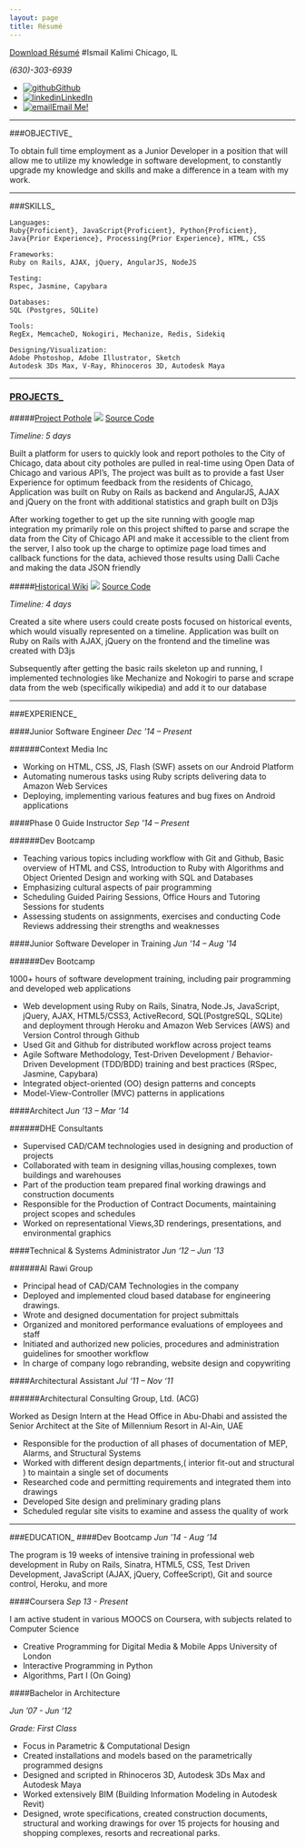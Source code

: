 ```yaml
---
layout: page
title: Résumé
---
```

<a href="/public/ismail_kalimi_resume.pdf" id="resume-download"><h7>Download Résumé</h7></a>
#Ismail Kalimi
Chicago, IL

*(630)-303-6939*


<ul id="resume-list">
<li><a href="http://github.com/ismk"><img src="../imgs/github copy.png" alt="github" align="Bottom">Github</a></li>
<li><a href="http://linkedin.com/in/ismailkalimi"><img src="../imgs/linkedin copy.png" alt="linkedin">LinkedIn</a></li>
<li><a href="mailto:ismail@kalimi.net"><img src="../imgs/email copy.png" alt="email">Email Me!</a></li>
</ul>

***
###OBJECTIVE_

To obtain full time employment as a Junior Developer in a position that will allow me to utilize my knowledge in software development, to constantly upgrade my knowledge and skills and make a difference in a team with my work.

***
###SKILLS_

    Languages:
    Ruby{Proficient}, JavaScript{Proficient}, Python{Proficient},
    Java{Prior Experience}, Processing{Prior Experience}, HTML, CSS

    Frameworks:
    Ruby on Rails, AJAX, jQuery, AngularJS, NodeJS

    Testing:
    Rspec, Jasmine, Capybara

    Databases:
    SQL (Postgres, SQLite)

    Tools:
    RegEx, MemcacheD, Nokogiri, Mechanize, Redis, Sidekiq

    Designing/Visualization:
    Adobe Photoshop, Adobe Illustrator, Sketch
    Autodesk 3Ds Max, V-Ray, Rhinoceros 3D, Autodesk Maya

***
<a href="#" id="projects"><h3>PROJECTS_</h3></a>

#####[Project Pothole](http://project-pothole.herokuapp.com/)
<img src="/imgs/projectpothole.jpeg" class="prjimg">
[Source Code](https://github.com/ismk/chipot)

*Timeline: 5 days*

Built a platform for users to quickly look and report potholes to the City of Chicago, data about city potholes are pulled in real-time using Open Data of Chicago and various API’s, The project was built as to provide a fast User Experience for optimum feedback from the residents of Chicago, Application was built on Ruby on Rails as backend and AngularJS, AJAX and jQuery on the front with additional statistics and graph built on D3js

After working together to get up the site running with google map integration my primarily role on this project shifted to parse and scrape the data from the City of Chicago API and make it accessible to the client from the server, I also took up the charge to optimize page load times and callback functions for the data, achieved those results using Dalli Cache and making the data JSON friendly

#####[Historical Wiki](http://historic-wiki.herokuapp.com/)
<img src="/imgs/historicwiki.jpeg" class="prjimg">
[Source Code](https://github.com/ismk/Historical_Wiki)

*Timeline: 4 days*

Created a site where users could create posts focused on historical events, which would visually represented on a timeline. Application was built on Ruby on Rails with AJAX, jQuery on the frontend and the timeline was created with D3js

Subsequently after getting the basic rails skeleton up and running, I implemented technologies like Mechanize and Nokogiri to parse and scrape data from the web (specifically wikipedia) and add it to our database

***
###EXPERIENCE_

####Junior Software Engineer
*Dec '14 – Present*

######Context Media Inc

* Working on HTML, CSS, JS, Flash (SWF) assets on our Android Platform
* Automating numerous tasks using Ruby scripts delivering data to Amazon Web Services
* Deploying, implementing various features and bug fixes on Android applications


####Phase 0 Guide Instructor
*Sep '14 – Present*

######Dev Bootcamp

* Teaching various topics including workflow with Git and Github, Basic overview of HTML and CSS, Introduction to Ruby with Algorithms and Object Oriented Design and working with SQL and Databases
* Emphasizing cultural aspects of pair programming
* Scheduling Guided Pairing Sessions, Office Hours and Tutoring Sessions for students
* Assessing students on assignments, exercises and conducting Code Reviews addressing their strengths and weaknesses


####Junior Software Developer in Training
*Jun '14 – Aug '14*

######Dev Bootcamp

1000+ hours of software development training, including pair programming and developed web applications 

* Web development using Ruby on Rails, Sinatra, Node.Js, JavaScript, jQuery, AJAX, HTML5/CSS3, ActiveRecord, SQL(PostgreSQL, SQLite) and deployment through Heroku and Amazon Web Services (AWS) and Version Control through Github 
* Used Git and Github for distributed workflow across project teams 
* Agile Software Methodology, Test-Driven Development / Behavior-Driven Development (TDD/BDD) training and best practices (RSpec, Jasmine, Capybara) 
* Integrated object-oriented (OO) design patterns and concepts 
* Model-View-Controller (MVC) patterns in applications


####Architect
*Jun ‘13 – Mar ‘14*

######DHE Consultants

* Supervised CAD/CAM technologies used in designing and production of projects
* Collaborated with team in designing villas,housing complexes, town buildings and warehouses
* Part of the production team prepared final working drawings and construction documents
* Responsible for the Production of Contract Documents, maintaining project scopes and schedules
* Worked on representational Views,3D renderings, presentations, and environmental graphics

####Technical & Systems Administrator
*Jun ‘12 – Jun ‘13*

######Al Rawi Group

* Principal head of CAD/CAM Technologies in the company
* Deployed and implemented cloud based database for engineering drawings.
* Wrote and designed documentation for project submittals
* Organized and monitored performance evaluations of employees and staff
* Initiated and authorized new policies, procedures and administration guidelines for smoother workflow
* In charge of company logo rebranding, website design and copywriting

####Architectural Assistant
*Jul ‘11 – Nov ‘11*

######Architectural Consulting Group, Ltd. (ACG)

Worked as Design Intern at the Head Office in Abu-Dhabi and assisted the Senior Architect at the Site of Millennium Resort in Al-Ain, UAE

* Responsible for the production of all phases of documentation of MEP, Alarms, and Structural Systems
* Worked with different design departments,( interior fit-out and structural ) to maintain a single set of documents
* Researched code and permitting requirements and integrated them into drawings
* Developed Site design and preliminary grading plans
* Scheduled regular site visits to examine and assess the quality of work

***
###EDUCATION_
####Dev Bootcamp
*Jun ’14 - Aug ‘14*

The program is 19 weeks of intensive training in professional web development in Ruby on Rails, Sinatra, HTML5, CSS, Test Driven Development, JavaScript (AJAX, jQuery, CoffeeScript), Git and source control, Heroku, and more

####Coursera
*Sep 13 - Present*

I am active student in various MOOCS on Coursera, with subjects related to Computer Science

* Creative Programming for Digital Media & Mobile Apps University of London
* Interactive Programming in Python
* Algorithms, Part I (On Going)


####Bachelor in Architecture

*Jun ’07 - Jun ‘12*

*Grade: First Class*

* Focus in Parametric & Computational Design
* Created installations and models based on the parametrically programmed designs
* Designed and scripted in Rhinoceros 3D, Autodesk 3Ds Max and Autodesk Maya
* Worked extensively BIM (Building Information Modeling in Autodesk Revit)
* Designed, wrote specifications, created construction documents, structural and working drawings for over 15 projects for housing and shopping complexes, resorts and recreational parks.
